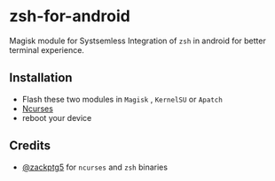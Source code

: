 # zsh-for-android
Magisk module for Systsemless Integration of `zsh` in android for better terminal experience.

## Installation
- Flash these two modules in `Magisk` , `KernelSU` or `Apatch`
- [Ncurses](https://github.com/rhythmcache/zsh-for-android/releases/download/V1/ncursesw-for-android.zip)
- reboot your device

## Credits

- [@zackptg5](https://github.com/Zackptg5) for `ncurses` and `zsh` binaries

  



